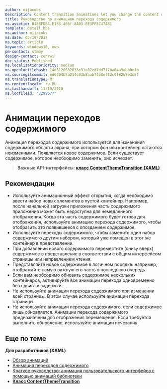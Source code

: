 ```yaml
---
author: mijacobs
Description: Content transition animations let you change the content of an area of the screen while keeping the container or background constant. New content fades in. If there is existing content to be replaced, that content fades out.
title: Руководство по анимациям перехода содержимого
ms.assetid: 0188FDB4-E183-466f-8A03-EE3FF5C474B1
template: detail.hbs
ms.author: mijacobs
ms.date: 05/19/2017
ms.topic: article
keywords: windows10, uwp
pm-contact: stmoy
design-contact: conrwi
doc-status: Published
ms.localizationpriority: medium
ms.openlocfilehash: 14d5120632833e91e82ed7dd717ba04a9abb0efb
ms.sourcegitcommit: ed0304b8a214c03b8aab74b8ef12c9f82b8e3c5f
ms.translationtype: MT
ms.contentlocale: ru-RU
ms.lasthandoff: 11/19/2018
ms.locfileid: "7299677"
---
```

# <a name="content-transition-animations"></a>Анимации переходов содержимого



Анимация переходов содержимого используется для изменения содержимого области экрана, при котором фон или контейнер остаются неизменными. Появляется новое содержимое. Если существует содержимое, которое необходимо заменить, оно исчезает.

> **Важные API-интерфейсы**: [**класс ContentThemeTransition (XAML)**](https://msdn.microsoft.com/library/windows/apps/br243104)

## <a name="dos-and-donts"></a>Рекомендации


-   Используйте анимационный эффект открытия, когда необходимо ввести набор новых элементов в пустой контейнер. Например, после начальной загрузки приложения часть содержимого приложения может быть недоступна для немедленного отображения. Когда эта часть содержимого будет готова для отображения, используйте анимацию перехода содержимого, чтобы отобразить это появившееся с опозданием содержимое.
-   Используйте переходы содержимого, чтобы заменить один набор содержимого другим набором, который уже помещен в этот же контейнер в представлении.
-   При добавлении нового содержимого переместите (снизу вверх) содержимое в представление в соответствии с общим интерфейсом страницы или направлением чтения.
-   Представляйте новое содержимое в логичном порядке: например, отображайте самую важную его часть в последнюю очередь.
-   Если вам необходимо обновить содержимое нескольких контейнеров, активируйте все анимации перехода одновременно без сдвига и задержки.
-   Не используйте анимации перехода содержимого при изменении всей страницы. В этом случае используйте анимации перехода страницы.
-   Не используйте анимации перехода содержимого, если содержимое лишь обновляется. Анимации перехода содержимого предназначены для отображения перемещения. Если требуется выполнить обновление, используйте анимации исчезания.



## <a name="related-articles"></a>Еще по теме

**Для разработчиков (XAML)**
* [Обзор анимаций](https://msdn.microsoft.com/library/windows/apps/mt187350)
* [Анимация переходов содержимого](https://msdn.microsoft.com/library/windows/apps/xaml/jj649426)
* [Краткое руководство: анимация пользовательского интерфейса с помощью анимаций библиотеки](https://msdn.microsoft.com/library/windows/apps/xaml/hh452703)
* [**Класс ContentThemeTransition**](https://msdn.microsoft.com/library/windows/apps/br243104)

 

 




